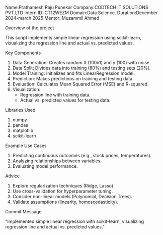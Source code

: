 Name:Prathamesh Raju Punekar
Company:CODTECH IT SOLUTIONS PVT.LTD
Intern ID :CT12WEZM
Domain:Data Science.
Duration:December 2024-march 2025
Mentor: Muzammil Ahmed


Overview of the project


This script implements simple linear regression using scikit-learn, visualizing the regression line and actual vs. predicted values.

Key Components

1. Data Generation: Creates random X (100x1) and y (100) with noise.
2. Data Split: Divides data into training (80%) and testing sets (20%).
3. Model Training: Initializes and fits LinearRegression model.
4. Prediction: Makes predictions on training and testing data.
5. Evaluation: Calculates Mean Squared Error (MSE) and R-squared.
6. Visualization:
    - Regression line with training data.
    - Actual vs. predicted values for testing data.

Libraries Used

1. numpy
2. pandas
3. matplotlib
4. scikit-learn

Example Use Cases

1. Predicting continuous outcomes (e.g., stock prices, temperatures).
2. Analyzing relationships between variables.
3. Evaluating model performance.

Advice

1. Explore regularization techniques (Ridge, Lasso).
2. Use cross-validation for hyperparameter tuning.
3. Consider non-linear models (Polynomial, Decision Trees).
4. Validate assumptions (linearity, homoscedasticity).

Commit Message

"Implemented simple linear regression with scikit-learn, visualizing regression line and actual vs. predicted values."
